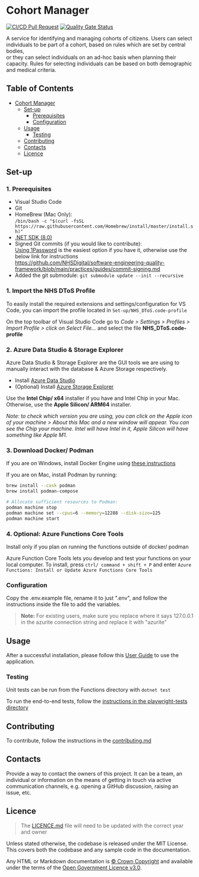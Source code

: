# Cohort Manager

[![CI/CD Pull Request](https://github.com/nhs-england-tools/repository-template/actions/workflows/cicd-1-pull-request.yaml/badge.svg)](https://github.com/nhs-england-tools/repository-template/actions/workflows/cicd-1-pull-request.yaml)
[![Quality Gate Status](https://sonarcloud.io/api/project_badges/measure?project=repository-template&metric=alert_status)](https://sonarcloud.io/summary/new_code?id=repository-template)

A service for identifying and managing cohorts of citizens. Users can select individuals to be part of a cohort, based on rules which are set by central bodies,\
 or they can select individuals on an ad-hoc basis when planning their capacity. Rules for selecting individuals can be based on both demographic and medical criteria.  

## Table of Contents

- [Cohort Manager](#repository-template)
  - [Set-up](#Set-up)
    - [Prerequisites](#prerequisites)
    - [Configuration](#configuration)
  - [Usage](#usage)
    - [Testing](#testing)
  - [Contributing](#contributing)
  - [Contacts](#contacts)
  - [Licence](#licence)

## Set-up

### 1. Prerequisites

- Visual Studio Code
- Git
- HomeBrew (Mac Only): \
    `/bin/bash -c "$(curl -fsSL https://raw.githubusercontent.com/Homebrew/install/master/install.sh)"`
- [.NET SDK (8.0)](https://dotnet.microsoft.com/en-us/download/dotnet/8.0)
- Signed Git commits (if you would like to contribute): \
    [Using 1Password](https://developer.1password.com/docs/ssh/git-commit-signing/) is the easiest option if you have it, otherwise use the below link for instructions \
    <https://github.com/NHSDigital/software-engineering-quality-framework/blob/main/practices/guides/commit-signing.md>
- Added the git submodule:
  `git submodule update --init --recursive`

### 1. Import the NHS DToS Profile

To easily install the required extensions and settings/configuration for VS Code, you can import the profile located in `Set-up/NHS_DToS.code-profile`

On the top toolbar of Visual Studio Code go to *Code > Settings > Profiles > Import Profile > click on Select File...* and select the file **NHS_DToS.code-profile**

### 2. Azure Data Studio & Storage Explorer

Azure Data Studio & Storage Explorer are the GUI tools we are using to manually interact with the database & Azure Storage respectively.

- Install [Azure Data Studio](https://learn.microsoft.com/en-us/azure-data-studio/download-azure-data-studio?tabs=wi[…]all%2Credhat-install%2Cwindows-uninstall%2Credhat-uninstall)
- (Optional) Install [Azure Storage Explorer](https://azure.microsoft.com/en-gb/products/storage/storage-explorer)

Use the **Intel Chip/ x64** installer if you have and Intel Chip in your Mac. Otherwise, use the **Apple Silicon/ ARM64** installer.

*Note: to check which version you are using, you can click on the Apple icon of your machine > About this Mac and a new window will appear. You can see the Chip your machine. Intel will have Intel in it, Apple Silicon will have something like Apple M1.*

### 3. Download Docker/ Podman

If you are on Windows, install Docker Engine using [these instructions](https://medium.com/@rom.bruyere/docker-and-wsl2-without-docker-desktop-f529d15d9398)

If you are on Mac, install Podman by running:

```bash
brew install --cask podman
brew install podman-compose

# Allocate sufficient resources to Podman:
podman machine stop
podman machine set --cpus=6 --memory=12288 --disk-size=125
podman machine start
```

### 4. Optional: Azure Functions Core Tools

Install only if you plan on running the functions outside of docker/ podman 

Azure Function Core Tools lets you develop and test your functions on your local computer. To install, press `ctrl/ command + shift + P` and enter `Azure Functions: Install or Update Azure Functions Core Tools`

### Configuration

Copy the .env.example file, rename it to just ".env", and follow the instructions inside the file to add the variables.

> **Note:** For existing users, make sure you replace where it says 127.0.0.1 in the azurite connection string and replace it with "azurite"

## Usage

After a successful installation, please follow this [User Guide](./docs/user-guides/user_guide.md) to use the application.

### Testing

Unit tests can be run from the Functions directory with `dotnet test`

To run the end-to-end tests, follow the [instructions in the playwright-tests directory](tests/playwright-tests/README.md)

## Contributing

To contribute, follow the instructions in the [contributing.md](CONTRIBUTING.md)

## Contacts

Provide a way to contact the owners of this project. It can be a team, an individual or information on the means of getting in touch via active communication channels, e.g. opening a GitHub discussion, raising an issue, etc.

## Licence

> The [LICENCE.md](./LICENCE.md) file will need to be updated with the correct year and owner

Unless stated otherwise, the codebase is released under the MIT License. This covers both the codebase and any sample code in the documentation.

Any HTML or Markdown documentation is [© Crown Copyright](https://www.nationalarchives.gov.uk/information-management/re-using-public-sector-information/uk-government-licensing-framework/crown-copyright/) and available under the terms of the [Open Government Licence v3.0](https://www.nationalarchives.gov.uk/doc/open-government-licence/version/3/).
